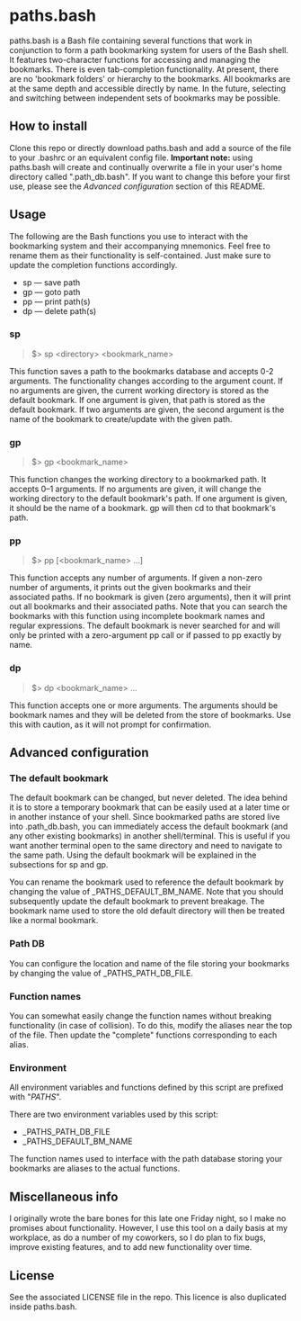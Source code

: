 # paths.bash

paths.bash is a Bash file containing several functions that work in conjunction to form a path bookmarking system for users of the Bash shell. It features two-character functions for accessing and managing the bookmarks. There is even tab-completion functionality. At present, there are no 'bookmark folders' or hierarchy to the bookmarks. All bookmarks are at the same depth and accessible directly by name. In the future, selecting and switching between independent sets of bookmarks may be possible.

## How to install

Clone this repo or directly download paths.bash and add a source of the file to your .bashrc or an equivalent config file. **Important note:** using paths.bash will create and continually overwrite a file in your user's home directory called ".path_db.bash". If you want to change this before your first use, please see the *Advanced configuration* section of this README.

## Usage

The following are the Bash functions you use to interact with the bookmarking system and their accompanying mnemonics. Feel free to rename them as their functionality is self-contained. Just make sure to update the completion functions accordingly.
* sp — save path
* gp — goto path
* pp — print path(s)
* dp — delete path(s)

### sp

> $> sp \<directory\> \<bookmark_name\>

This function saves a path to the bookmarks database and accepts 0-2 arguments. The functionality changes according to the argument count. If no arguments are given, the current working directory is stored as the default bookmark. If one argument is given, that path is stored as the default bookmark. If two arguments are given, the second argument is the name of the bookmark to create/update with the given path.

### gp

> $> gp \<bookmark_name\>

This function changes the working directory to a bookmarked path. It accepts 0–1 arguments. If no arguments are given, it will change the working directory to the default bookmark's path. If one argument is given, it should be the name of a bookmark. gp will then cd to that bookmark's path.

### pp

> $> pp \[\<bookmark_name\> ...\]

This function accepts any number of arguments. If given a non-zero number of arguments, it prints out the given bookmarks and their associated paths. If no bookmark is given (zero arguments), then it will print out all bookmarks and their associated paths. Note that you can search the bookmarks with this function using incomplete bookmark names and regular expressions. The default bookmark is never searched for and will only be printed with a zero-argument pp call or if passed to pp exactly by name.

### dp

> $> dp \<bookmark_name\> ...

This function accepts one or more arguments. The arguments should be bookmark names and they will be deleted from the store of bookmarks. Use this with caution, as it will not prompt for confirmation.

## Advanced configuration

### The default bookmark

The default bookmark can be changed, but never deleted. The idea behind it is to store a temporary bookmark that can be easily used at a later time or in another instance of your shell. Since bookmarked paths are stored live into .path_db.bash, you can immediately access the default bookmark (and any other existing bookmarks) in another shell/terminal. This is useful if you want another terminal open to the same directory and need to navigate to the same path. Using the default bookmark will be explained in the subsections for sp and gp.

You can rename the bookmark used to reference the default bookmark by changing the value of _PATHS_DEFAULT_BM_NAME. Note that you should subsequently update the default bookmark to prevent breakage. The bookmark name used to store the old default directory will then be treated like a normal bookmark.

### Path DB

You can configure the location and name of the file storing your bookmarks by changing the value of _PATHS_PATH_DB_FILE.

### Function names

You can somewhat easily change the function names without breaking functionality (in case of collision). To do this, modify the aliases near the top of the file. Then update the "complete" functions corresponding to each alias.

### Environment

All environment variables and functions defined by this script are prefixed with "_PATHS_".

There are two environment variables used by this script:
* _PATHS_PATH_DB_FILE
* _PATHS_DEFAULT_BM_NAME

The function names used to interface with the path database storing your bookmarks are aliases to the actual functions.

## Miscellaneous info

I originally wrote the bare bones for this late one Friday night, so I make no promises about functionality. However, I use this tool on a daily basis at my workplace, as do a number of my coworkers, so I do plan to fix bugs, improve existing features, and to add new functionality over time.

## License

See the associated LICENSE file in the repo. This licence is also duplicated inside paths.bash.
